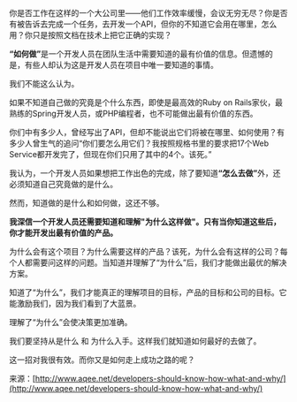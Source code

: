 你是否工作在这样的一个大公司里——他们工作效率缓慢，会议无穷无尽？你是否有被告诉去完成一个任务，去开发一个API，但你的不知道它会用在哪里，怎么用？你只是按照文档在技术上把它正确的实现？

<strong>“如何做”</strong>是一个开发人员在团队生活中需要知道的最有价值的信息。但遗憾的是，有些人却认为这是开发人员在项目中唯一要知道的事情。

我们不能这么认为。

如果不知道自己做的究竟是个什么东西，即使是最高效的Ruby on Rails家伙，最熟练的Spring开发人员，或PHP编程者，也不可能做出最有价值的东西。

你们中有多少人，曾经写出了API，但却不能说出它们将被在哪里、如何使用？有多少人曾生气的追问“你们要怎么用它们？我按照规格书里的要求把17个Web Service都开发完了，但现在你们只用了其中的4个。该死。”

我认为，一个开发人员如果想把工作出色的完成，除了要知道<strong>“怎么去做”</strong>外，还必须知道自己究竟做的是什么。

然而，知道做的是什么和如何做，这还不够。

<strong>我深信一个开发人员还需要知道和理解"为什么这样做"。只有当你知道这些后，你才能开发出最有价值的产品。</strong>

为什么会有这个项目？为什么需要这样的产品？该死，为什么会有这样的公司？每个人都需要问这样的问题。当知道并理解了“为什么”后，我们才能做出最优的解决方案。

知道了“为什么”，我们才能真正的理解项目的目标，产品的目标和公司的目标。它能激励我们，因为我们看到了大蓝景。

理解了“为什么”会使决策更加准确。

我们要坚持从是什么 和 为什么入手。这样我们就知道如何最好的去做了。

这一招对我很有效。而你又是如何走上成功之路的呢？

来源：[http://www.aqee.net/developers-should-know-how-what-and-why/](http://www.aqee.net/developers-should-know-how-what-and-why/)
